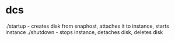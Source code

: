 # dcs

./startup - creates disk from snaphost, attaches it to instance, starts instance
./shutdown - stops instance, detaches disk, deletes disk
